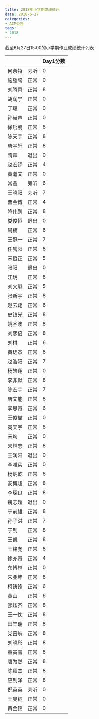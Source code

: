 ```yaml
---
title: 2018年小学期成绩统计
date: 2018-6-27
categories:
- ACM公告
tags:
- 2018
---
```


截至6月27日15:00的小学期作业成绩统计列表

<!--more-->

|        |      | Day1分数 |
|--------|------|----------|
| 何奈特 | 旁听 | 0        |
| 施塍骜 | 正常 | 0        |
| 刘腾霄 | 正常 | 8        |
| 胡润宁 | 正常 | 0        |
| 丁聪   | 正常 | 0        |
| 孙赫声 | 正常 | 0        |
| 徐启鹏 | 正常 | 8        |
| 陈天宇 | 正常 | 8        |
| 唐宇轩 | 正常 | 8        |
| 隋霖   | 退出 | 0        |
| 赵宏铎 | 正常 | 4        |
| 黄瀚文 | 正常 | 0        |
| 常鑫   | 旁听 | 6        |
| 王晓阳 | 旁听 | 7        |
| 曹金博 | 正常 | 4        |
| 降伟鹏 | 正常 | 8        |
| 娄俊恒 | 退出 | 0        |
| 周楠   | 正常 | 6        |
| 王冠一 | 正常 | 7        |
| 任隽阳 | 正常 | 8        |
| 宋哲正 | 正常 | 5        |
| 张阳   | 退出 | 0        |
| 江玥   | 正常 | 8        |
| 刘文魁 | 正常 | 5        |
| 张新宇 | 正常 | 8        |
| 赵云翔 | 正常 | 6        |
| 史镇光 | 正常 | 8        |
| 姚圣澳 | 正常 | 8        |
| 刘熙倍 | 正常 | 8        |
| 刘棋   | 正常 | 6        |
| 黄珺杰 | 正常 | 6        |
| 赵浩阳 | 正常 | 7        |
| 杨皓翔 | 正常 | 0        |
| 李非默 | 正常 | 8        |
| 陈宏宇 | 正常 | 7        |
| 唐文能 | 正常 | 8        |
| 李思奇 | 正常 | 6        |
| 王俊喆 | 正常 | 0        |
| 高天宇 | 正常 | 8        |
| 宋珣   | 正常 | 0        |
| 宋林志 | 正常 | 8        |
| 王润阳 | 退出 | 0        |
| 李唯实 | 正常 | 0        |
| 杨炳乾 | 正常 | 6        |
| 安博超 | 正常 | 8        |
| 李琛良 | 正常 | 8        |
| 魏志超 | 退出 | 0        |
| 宁前雄 | 正常 | 8        |
| 孙子洪 | 正常 | 7        |
| 于钊   | 正常 | 8        |
| 王凯   | 正常 | 8        |
| 王铭尧 | 正常 | 8        |
| 徐亦奇 | 正常 | 4        |
| 东博林 | 正常 | 0        |
| 朱亚坤 | 正常 | 8        |
| 柯铸锋 | 正常 | 6        |
| 黄山   | 正常 | 6        |
| 郜炫齐 | 正常 | 8        |
| 王一忱 | 正常 | 8        |
| 田丰瑞 | 正常 | 8        |
| 党茁航 | 正常 | 8        |
| 刘晓彤 | 正常 | 8        |
| 董寅雪 | 正常 | 8        |
| 唐为然 | 正常 | 8        |
| 陈颖杰 | 正常 | 8        |
| 应钊泽 | 正常 | 8        |
| 倪英英 | 旁听 | 0        |
| 王昊钰 | 正常 | 0        |
| 黄金锦 | 正常 | 0        |